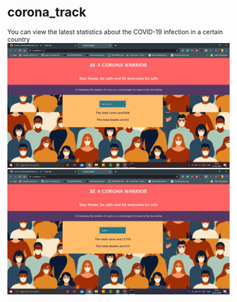 # corona_track
You can view the latest statistics about the COVID-19 infection in a certain country
<img src="pictures/ss1.png">
<img src="pictures/ss2.png">
